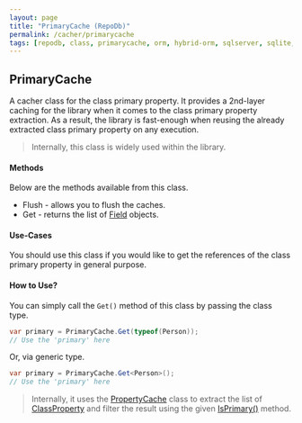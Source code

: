 ```yaml
---
layout: page
title: "PrimaryCache (RepoDb)"
permalink: /cacher/primarycache
tags: [repodb, class, primarycache, orm, hybrid-orm, sqlserver, sqlite, mysql, postgresql]
---
```


## PrimaryCache

A cacher class for the class primary property. It provides a 2nd-layer caching for the library when it comes to the class primary property extraction. As a result, the library is fast-enough when reusing the already extracted class primary property on any execution.

> Internally, this class is widely used within the library.

#### Methods

Below are the methods available from this class.

- Flush - allows you to flush the caches.
- Get - returns the list of [Field](/class/field) objects.

#### Use-Cases

You should use this class if you would like to get the references of the class primary property in general purpose.

#### How to Use?

You can simply call the `Get()` method of this class by passing the class type.

```csharp
var primary = PrimaryCache.Get(typeof(Person));
// Use the 'primary' here
```

Or, via generic type.

```csharp
var primary = PrimaryCache.Get<Person>();
// Use the 'primary' here
```

> Internally, it uses the [PropertyCache](/cacher/propertycache) class to extract the list of [ClassProperty](/class/classproperty) and filter the result using the given [IsPrimary()](/class/classproperty#isprimary) method.